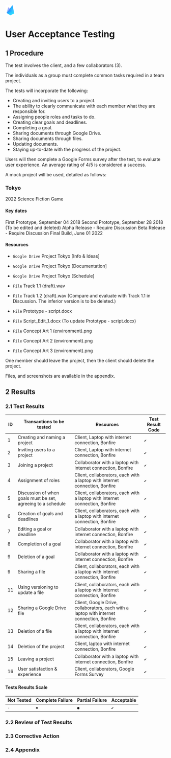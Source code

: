 ![Bonfire](https://raw.githubusercontent.com/Spaaaacccee/flex/master/public/icons/favicon-32x32.png)

# User Acceptance Testing

## 1 Procedure

The test involves the client, and a few collaborators (3).

The individuals as a group must complete common tasks required in a team project.

The tests will incorporate the following:

- Creating and inviting users to a project.
- The ability to clearly communicate with each member what they are responsible for.
- Assigning people roles and tasks to do.
- Creating clear goals and deadlines.
- Completing a goal.
- Sharing documents through Google Drive.
- Sharing documents through files.
- Updating documents.
- Staying up-to-date with the progress of the project.

Users will then complete a Google Forms survey after the test, to evaluate user experience. An average rating of 4/5 is considered a success.

A mock project will be used, detailed as follows:

### Tokyo

2022 Science Fiction Game

#### Key dates

First Prototype, September 04 2018
Second Prototype, September 28 2018 (To be edited and deleted)
Alpha Release - Require Discussion
Beta Release - Require Discussion
Final Build, June 01 2022

#### Resources

- `Google Drive` Project Tokyo [Info & Ideas]

- `Google Drive` Project Tokyo [Documentation]

- `Google Drive` Project Tokyo [Schedule]

- `File` Track 1.1 (draft).wav

- `File` Track 1.2 (draft).wav (Compare and evaluate with Track 1.1 in Discussion. The inferior version is to be deleted.)

- `File` Prototype - script.docx

- `File` Script_Edit_1.docx (To update Prototype - script.docx)

- `File` Concept Art 1 (environment).png

- `File` Concept Art 2 (environment).png

- `File` Concept Art 3 (environment).png

One member should leave the project, then the client should delete the project.

Files, and screenshots are available in the appendix.

## 2 Results

### 2.1 Test Results

| ID  | Transactions to be tested                                    | Resources                                                                                 | Test Result Code |
| --- | ------------------------------------------------------------ | ----------------------------------------------------------------------------------------- | ---------------- |
| 1   | Creating and naming a project                                | Client, Laptop with internet connection, Bonfire                                          | `✔`              |
| 2   | Inviting users to a project                                  | Client, Laptop with internet connection, Bonfire                                          | `✔`              |
| 3   | Joining a project                                            | Collaborator with a laptop with internet connection, Bonfire                              | `✔`              |
| 4   | Assignment of roles                                          | Client, collaborators, each with a laptop with internet connection, Bonfire               | `✔`              |
| 5   | Discussion of when goals must be set, agreeing to a schedule | Client, collaborators, each with a laptop with internet connection, Bonfire               | `✔`              |
| 6   | Creation of goals and deadlines                              | Client, collaborators, each with a laptop with internet connection, Bonfire               | `✔`              |
| 7   | Editing a goal or deadline                                   | Collaborator with a laptop with internet connection, Bonfire                              | `✔`              |
| 8   | Completion of a goal                                         | Collaborator with a laptop with internet connection, Bonfire                              | `✔`              |
| 9   | Deletion of a goal                                           | Collaborator with a laptop with internet connection, Bonfire                              | `✔`              |
| 9   | Sharing a file                                               | Client, collaborators, each with a laptop with internet connection, Bonfire               | `✔`              |
| 11  | Using versioning to update a file                            | Client, collaborators, each with a laptop with internet connection, Bonfire               | `✔`              |
| 12  | Sharing a Google Drive file                                  | Client, Google Drive, collaborators, each with a laptop with internet connection, Bonfire | `✔`              |
| 13  | Deletion of a file                                           | Client, collaborators, each with a laptop with internet connection, Bonfire               | `✔`              |
| 14  | Deletion of the project                                      | Client, laptop with internet connection, Bonfire                                          | `✔`              |
| 15  | Leaving a project                                            | Collaborator with a laptop with internet connection, Bonfire                              | `✔`              |
| 16  | User satisfaction & experience                               | Client, collaborators, Google Forms Survey                                                | `✔`              |

#### Tests Results Scale

| Not Tested | Complete Failure | Partial Failure | Acceptable |
| ---------- | ---------------- | --------------- | ---------- |
| `-`        | `✖`              | `●`             | `✔`        |

### 2.2 Review of Test Results

### 2.3 Corrective Action

### 2.4 Appendix
